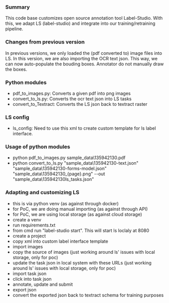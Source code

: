 ### Summary
This code base customizes open source annotation tool Label-Studio.
With this, we adapt LS (label-studio) and integrate into our training/retraining pipeline. 

### Changes from previous version 
In previous versions, we only loaded the (pdf converted to) image files into LS.
In this version, we are also importing the OCR text json.
This way, we can now auto-populate the bouding boxes. 
Annotator do not manually draw the boxes. 

### Python modules
- pdf_to_images.py: Converts a given pdf into png images
- convert_to_ls.py: Converts the ocr text json into LS tasks
- convert_to_Textract: Converts the LS json back to textract raster

### LS config
- ls_config: Need to use this xml to create custom template for ls label interface.
	

### Usage of python modules
- python pdf_to_images.py sample_data\135942130.pdf
- python convert_to_ls.py "sample_data\135942130-text.json" "sample_data\135942130-forms-model.json" "sample_data\135942130_{page}.png" --out "sample_data\135942130ls_tasks.json"

### Adapting and customizing LS 
- this is via python venv (as against through docker)
- for PoC, we are doing manual importing (as against through API)
- for PoC, we are using local storage (as against cloud storage)
- create a venv
- run requirements.txt
- from cmd run "label-studio start". This will start ls loclaly at 8080
- create a project
- copy xml into custom label interface template
- import images
- copy the source of images (just working around ls' issues with local storage, only for poc)
- update the task json in local system with these URLs (just working around ls' issues with local storage, only for poc)
- import task json
- click into task json
- annotate, update and submit
- export json
- convert the exported json back to textract schema for training purposes



